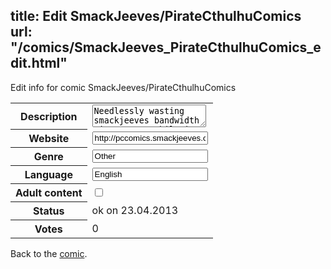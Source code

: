 title: Edit SmackJeeves/PirateCthulhuComics
url: "/comics/SmackJeeves_PirateCthulhuComics_edit.html"
---
Edit info for comic SmackJeeves/PirateCthulhuComics

<form name="comic" action="http://gaepostmail.appengine.com/comic" name="post">
<table class="comicinfo">
<tr>
<th>Description</th><td><textarea name="description">Needlessly wasting smackjeeves bandwidth since 2009, while in possession of better crab!!</textarea></td>
</tr>
<tr>
<th>Website</th><td><input type="text" name="url" value="http://pccomics.smackjeeves.com/comics/"/></td>
</tr>
<tr>
<th>Genre</th><td><input type="text" name="genre" value="Other"/></td>
</tr>
<tr>
<th>Language</th><td><input type="text" name="language" value="English"/></td>
</tr>
<tr>
<th>Adult content</th><td><input type="checkbox" name="adult" value="adult" /></td>
</tr>
<tr>
<th>Status</th><td>ok on 23.04.2013</td>
</tr>
<tr>
<th>Votes</th><td>0</div></td>
</tr>
</table>
</form>

Back to the [comic](/comics/SmackJeeves_PirateCthulhuComics.html).
